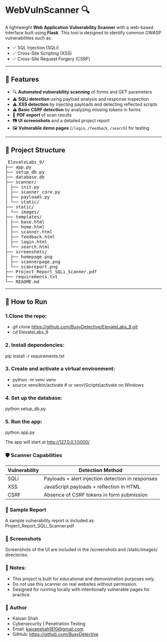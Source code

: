 # WebVulnScanner 🔍

A lightweight **Web Application Vulnerability Scanner** with a web-based interface built using **Flask**. This tool is designed to identify common OWASP vulnerabilities such as:

- ✅ SQL Injection (SQLi)
- ✅ Cross-Site Scripting (XSS)
- ✅ Cross-Site Request Forgery (CSRF)

---

## 🧩 Features

- 🔍 **Automated vulnerability scanning** of forms and GET parameters
- ⚠️ **SQLi detection** using payload analysis and response inspection
- ⚠️ **XSS detection** by injecting payloads and detecting reflected scripts
- ⚠️ **Basic CSRF detection** by analyzing missing tokens in forms
- 📄 **PDF export** of scan results
- 📷 **UI screenshots** and a detailed project report
- 🖼️ **Vulnerable demo pages** (`/login`, `/feedback`, `/search`) for testing

---

## 📁 Project Structure
<pre> ElevateLabs_9/ 
├── app.py
├── setup_db.py
├── database.db
├── scanner/
│ ├── init.py
│ ├── scanner_core.py
│ ├── payloads.py
│ └── static/
├── static/
│ └── images/
├── templates/
│ ├── base.html
│ ├── home.html
│ ├── scanner.html
│ ├── feedback.html
│ ├── login.html
│ └── search.html
├── screenshots/
│ ├── homepage.png
│ ├── scannerpage.png
│ └── scanreport.png
├── Project_Report_SQLi_Scanner.pdf
├── requirements.txt
└── README.md </pre>

---

## 🚀 How to Run

### 1.Clone the repo:
- git clone https://github.com/BusyDetective/ElevateLabs_9.git
- cd ElevateLabs_9

### 2. Install dependencies:
pip install -r requirements.txt

### 3. Create and activate a virtual environment:
- python -m venv venv
- source venv/bin/activate      # or venv\Scripts\activate on Windows 

### 4. Set up the database:
python setup_db.py

### 5. Run the app:
python app.py

The app will start at http://127.0.0.1:5000/

### 🛡️ Scanner Capabilities
| Vulnerability | Detection Method                                  |
| ------------- | ------------------------------------------------- |
| SQLi          | Payloads + alert injection detection in responses |
| XSS           | JavaScript payloads + reflection in HTML          |
| CSRF          | Absence of CSRF tokens in form submission         |

### 📄 Sample Report
A sample vulnerability report is included as:
Project_Report_SQLi_Scanner.pdf

### 📸 Screenshots
Screenshots of the UI are included in the /screenshots and /static/images/ directories.

### 📌 Notes:
- This project is built for educational and demonstration purposes only.
- Do not use this scanner on real websites without permission.
- Designed for running locally with intentionally vulnerable pages for practice.

### 👤 Author
- Kaivan Shah
- Cybersecurity | Penetration Testing
- Email: kaivanshah1810@gmail.com 
- GitHub: https://github.com/BusyDetective
